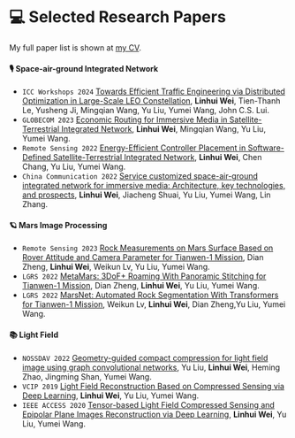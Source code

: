 
# 💻 Selected Research Papers

My full paper list is shown at [my CV](https://drive.google.com/file/d/1Xi8Qc6Z0ag7AEUjs3gmogBLV0ExUZvak/view).

#### 🎙 Space-air-ground Integrated Network
- ``ICC Workshops 2024`` [Towards Efficient Traffic Engineering via Distributed Optimization in Large-Scale LEO Constellation](), **Linhui Wei**, Tien-Thanh Le, Yusheng Ji, Mingqian Wang, Yu Liu, Yumei Wang, John C.S. Lui.
- ``GLOBECOM 2023`` [Economic Routing for Immersive Media in Satellite-Terrestrial Integrated Network](https://ieeexplore.ieee.org/document/10437270), **Linhui Wei**, Mingqian Wang, Yu Liu, Yumei Wang. 
- `Remote Sensing 2022` [Energy-Efficient Controller Placement in Software-Defined Satellite-Terrestrial Integrated
Network](https://www.mdpi.com/2072-4292/14/21/5561), **Linhui Wei**, Chen Chang, Yu Liu, Yumei Wang.
- ``China Communication 2022`` [Service customized space-air-ground integrated network for immersive media: Architecture, key technologies, and prospects](https://ieeexplore.ieee.org/document/9693466), **Linhui Wei**, Jiacheng Shuai, Yu Liu, Yumei Wang, Lin Zhang. 


#### 🪐 Mars Image Processing
- ``Remote Sensing 2023`` [Rock Measurements on Mars Surface Based on Rover Attitude and Camera Parameter for Tianwen-1 Mission](https://www.mdpi.com/2072-4292/15/18/4388), Dian Zheng, **Linhui Wei**, Weikun Lv, Yu Liu, Yumei Wang. 
- ``LGRS 2022`` [MetaMars: 3DoF+ Roaming With Panoramic Stitching for Tianwen-1 Mission](https://ieeexplore.ieee.org/document/9775723), Dian Zheng, **Linhui Wei**, Yu Liu, Yumei Wang.
- ``LGRS 2022`` [MarsNet: Automated Rock Segmentation With Transformers for Tianwen-1 Mission](https://ieeexplore.ieee.org/document/9973330),  Weikun Lv, **Linhui Wei**, Dian Zheng,Yu Liu, Yumei Wang.

#### 📚 Light Field 

- ``NOSSDAV 2022`` [Geometry-guided compact compression for light field image using graph convolutional networks](https://dl.acm.org/doi/abs/10.1145/3534088.3534345), Yu Liu, **Linhui Wei**, Heming Zhao, Jingming Shan, Yumei Wang.
- ``VCIP 2019`` [Light Field Reconstruction Based on Compressed Sensing via Deep Learning](https://ieeexplore.ieee.org/abstract/document/8965747), **Linhui Wei**, Yu Liu, Yumei Wang.
- ``IEEE ACCESS 2020`` [Tensor-based Light Field Compressed Sensing and Epipolar Plane Images Reconstruction
via Deep Learning](https://ieeexplore.ieee.org/document/9145540), **Linhui Wei**, Yu Liu, Yumei Wang.

<!-- 

#### 🧑‍🎨 Generative Model
- ``ICLR 2022`` [Pseudo Numerical Methods for Diffusion Models on Manifolds](https://openreview.net/forum?id=PlKWVd2yBkY), Luping Liu, **Yi Ren**, et al. \| [![](https://img.shields.io/github/stars/luping-liu/PNDM?style=social&label=Code+Stars)](https://github.com/luping-liu/PNDM) \| [![PWC](https://img.shields.io/endpoint.svg?url=https://paperswithcode.com/badge/pseudo-numerical-methods-for-diffusion-models-1/image-generation-on-celeba-64x64)](https://paperswithcode.com/sota/image-generation-on-celeba-64x64?p=pseudo-numerical-methods-for-diffusion-models-1) -->

